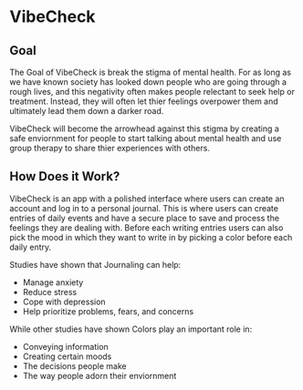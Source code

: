 # **VibeCheck**

## Goal
The Goal of VibeCheck is break the stigma of mental health. For as long as we have known society has looked down people who are going through a rough lives, and this negativity often makes people relectant to seek help or treatment. Instead, they will often let thier feelings overpower them and ultimately lead them down a darker road.

VibeCheck will become the arrowhead against this stigma by creating a safe enviornment for people to start talking about mental health and use group therapy to share thier experiences with others.

## How Does it Work?
VibeCheck is an app with a polished interface where users can create an account and log in to a personal journal. This is where users can create entries of daily events and have a secure place to save and process the feelings they are dealing with. Before each writing entries users can also pick the mood in which they want to write in by picking a color before each daily entry.

Studies have shown that Journaling can help:
* Manage anxiety
* Reduce stress
* Cope with depression
* Help prioritize problems, fears, and concerns

While other studies have shown Colors play an important role in:
* Conveying information
* Creating certain moods
* The decisions people make
* The way people adorn their enviornment
         

